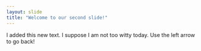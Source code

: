 ```yaml
---
layout: slide
title: "Welcome to our second slide!"
---
```

I added this new text.  I suppose I am not too witty today.
Use the left arrow to go back!
